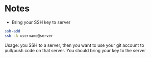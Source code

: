 <h1>Notes</h1>

- Bring your SSH key to server
```bash
ssh-add
ssh -A username@server
```

Usage: you SSH to a server, then you want to use your git account to pull/push code on that server.
You should bring your key to the server

